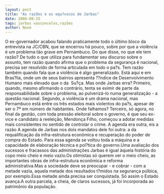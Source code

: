 ```yaml
---
layout: post
title: "As razões e os equ?vocos de Jarbas"
date: 2006-08-25
tags: jarbas vasconcelos,razões
author: None
---
```

O ex-governador acabou falando praticamente todo o último bloco da entrevista na JC/CBN, que se encerrou há pouco, sobre por que a violência é um problema tão grave em Pernambuco.
Do que disse, no que ele tem razão?
De tudo o que utiliza para fundamentar seu discurso sobre o assunto, tem razão quando afirma que o problema da segurança é nacional, precisa ser resolvido de forma articulada em todo o pa?s.
Tem razão também quando fala que a violência é algo generalizado. Está aqui e em Bras?lia, onde um de seus bairros apresenta ??ndice de Desenvolvimento Humano mais elevado que o da&nbsp; Su?ça.
Mas onde Jarbas erra?
Primeiro, quando, mesmo afirmando o contrário, tenta se eximir de parte da responsabilidade sobre o problema, ao pulverizá-lo numa generalização - a questão nacional.
Segundo, a violência é um drama nacional, mas Pernambuco está entre os três estados mais violentos do pa?s, apesar de ser o 7º em número de habitantes. Onde falhamos?
Terceiro, só agora, no final da gestão, com toda pressão eleitoral sobre o governo, é que seu ex-vice e candidato à reeleição, Mendonça Filho, começou a adotar medidas mais consistentes no sentido de controlar o crime.
A agenda era outra, eis a razão
A agenda de Jarbas nos dois mandatos dele foi outra: a da requalificação da infra-estrutura econômica e recuperação do poder de compra do Estado. 
Para essa agenda se voltou toda a máquina e a capacidade de elaboração técnica e pol?tica do governo.Uma avaliação dos sucessos e fracassos das administrações Jarbas é igual àquela história do copo meio cheio e meio vazio.Os otimistas só querem ver o meio cheio, as importantes obras de infra-estrutura econômica e reforma administrativa.Mas a sociedade deve se preocupar - e cobrar -&nbsp;com a metade vazia, aquela metade dos resultados t?midos na segurança púlbica, por exemplo.Essa metade ainda precisa ser conquistada. Só assim o Estado avança.A outra parcela, a cheia, de claros sucessos, já foi incorporada ao patrimônio da população. 